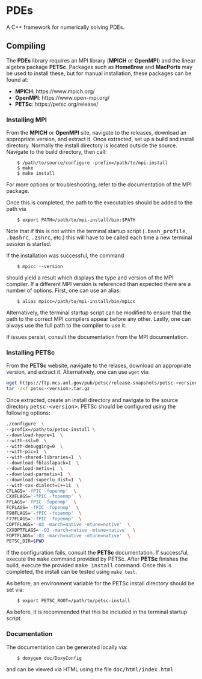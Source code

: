 # PDEs
A C++ framework for numerically solving PDEs.

## Compiling
 
The **PDEs** library requires an MPI library (**MPICH** or **OpenMPI**) and the 
linear algebra package **PETSc**. Packages such as **HomeBrew** and **MacPorts** may be
used to install these, but for manual installation, these packages can be found at:
<ul>
    <li> <b>MPICH</b>: https://www.mpich.org/ </li>
    <li> <b>OpenMPI</b>: https://www.open-mpi.org/ </li>
    <li> <b>PETSc</b>: https://petsc.org/release/ </li>
</ul>

### Installing MPI

From the **MPICH** or **OpenMPI** site, navigate to the releases, download an appropriate 
version, and extract it. Once extracted, set up a build and install directory. Normally 
the install directory is located outside the source. Navigate to the build directory, 
then call:

```console
    $ /path/to/source/configure -prefix=/path/to/mpi-install
    $ make
    $ make install
```

For more options or troubleshooting, refer to the documentation of the MPI 
package. 

Once this is completed, the path to the executables should be added to the
path via

```command
    $ export PATH=/path/to/mpi-install/bin:$PATH 
```

Note that if this is not within the terminal startup script 
(<tt>.bash_profile</tt>, <tt>.bashrc</tt>, <tt>.zshrc</tt>, etc.) this will 
have to be called each time a new terminal session is started.

If the installation was successful, the command 

```command 
    $ mpicc --version
``` 

should yield  a result which displays the type and version of the MPI compiler. 
If a different  MPI version is referenced than expected there are a number of
options. First, one can use an alias:

```command
    $ alias mpicc=/path/to/mpi-install/bin/mpicc
```

Alternatively,  the terminal startup script can be modified to ensure that the 
path to the correct MPI compilers appear before any other. Lastly, one can 
always use the full path to the compiler to use it.

If issues persist, consult the documentation from the MPI documentation.

### Installing PETSc

From the **PETSc** website, navigate to the relases, download an appropriate version,
and extract it. Alternatively, one can use ```wget``` via:

```bash
wget https://ftp.mcs.anl.gov/pub/petsc/release-snapshots/petsc-<version>.tar.gz
tar -zxf petsc-<version>.tar.gz
```

Once extracted, create an install directory and navigate to the source directory
<tt>petsc-&lt;version&gt;</tt>. PETSc should be configured using the following options:

```bash
./configure  \
--prefix=/path/to/petsc-install \
--download-hypre=1  \
--with-ssl=0  \
--with-debugging=0  \
--with-pic=1  \
--with-shared-libraries=1  \
--download-fblaslapack=1  \
--download-metis=1  \
--download-parmetis=1  \
--download-superlu_dist=1  \
--with-cxx-dialect=C++11  \
CFLAGS='-fPIC -fopenmp'  \
CXXFLAGS='-fPIC -fopenmp'  \
FFLAGS='-fPIC -fopenmp'  \
FCFLAGS='-fPIC -fopenmp'  \
F90FLAGS='-fPIC -fopenmp'  \
F77FLAGS='-fPIC -fopenmp'  \
COPTFLAGS='-O3 -march=native -mtune=native'  \
CXXOPTFLAGS='-O3 -march=native -mtune=native'  \
FOPTFLAGS='-O3 -march=native -mtune=native'  \
PETSC_DIR=$PWD
```

If the configuration fails, consult the **PETSc** documentation. If 
successful, execute the <tt>make</tt> command provided by PETSc.  After 
**PETSc** finishes the build, execute the provided <tt>make install</tt> 
command. Once this is completed, the install can be tested using
```make test```. 

As before, an environment variable for the PETSc install directory should 
be set via:

```command
    $ export PETSC_ROOT=/path/to/petsc-install
```

As before, it is recommended that this be included in the terminal startup
script.


### Documentation

The documentation can be generated locally via:

```command
    $ doxygen doc/DoxyConfig
```

and can be viewed via HTML using the file <tt>doc/html/index.html</tt>.
